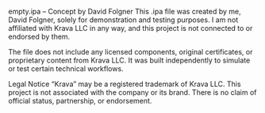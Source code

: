 empty.ipa – Concept by David Folgner
This .ipa file was created by me, David Folgner, solely for demonstration and testing purposes.
I am not affiliated with Krava LLC in any way, and this project is not connected to or endorsed by them.

The file does not include any licensed components, original certificates, or proprietary content from Krava LLC.
It was built independently to simulate or test certain technical workflows.

Legal Notice
“Krava” may be a registered trademark of Krava LLC. This project is not associated with the company or its brand.
There is no claim of official status, partnership, or endorsement.
